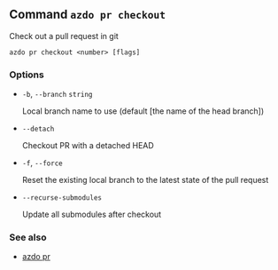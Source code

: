 ## Command `azdo pr checkout`

Check out a pull request in git

```
azdo pr checkout <number> [flags]
```

### Options


* `-b`, `--branch` `string`

	Local branch name to use (default [the name of the head branch])

* `--detach`

	Checkout PR with a detached HEAD

* `-f`, `--force`

	Reset the existing local branch to the latest state of the pull request

* `--recurse-submodules`

	Update all submodules after checkout


### See also

* [azdo pr](./azdo_pr.md)
